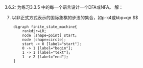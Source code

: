 3.6.2: 为练习3.3.5 中的每一个语言设计一个DFA或NFA。
解：

7) 以非正式方式表示的国际象棋的步法的集合，如p-k4或kbp×qn
$$

$$
$$
```graphviz
    digraph finite_state_machine{
        rankdir=LR;
        node [shape=point] start;
        node [shape=circle];
        start -> 0 [label="start"];
        0 -> 1 [label="begin"];
        1 -> 1 [label="text"];
        1 -> 2 [label="end"];
    }
```
